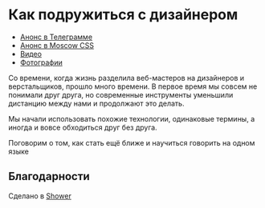 # Как подружиться c дизайнером

- [Анонс в Телеграмме](https://t.me/sbermarket_tech/365)
- [Анонс в Moscow CSS](https://t.me/moscowcss/203)
- [Видео](https://www.youtube.com/live/dhjDOhQHnuA?feature=share&t=5183)
- [Фотографии](https://efelizavetaphoto.lite.gallery/moscow_css_x_sbermarket_meetup)

Со времени, когда жизнь разделила веб-мастеров на дизайнеров и верстальщиков, прошло много времени. В первое время мы совсем не понимали друг друга, но современные инструменты уменьшили дистанцию между нами и продолжают это делать.

Мы начали использовать похожие технологии, одинаковые термины, а иногда и вовсе обходиться друг без друга.

Поговорим о том, как стать ещё ближе и научиться говорить на одном языке

## Благодарности

Сделано в [Shower](https://github.com/shower/shower)
